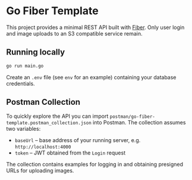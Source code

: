 # Go Fiber Template

This project provides a minimal REST API built with
[Fiber](https://github.com/gofiber/fiber). Only user login and image
uploads to an S3 compatible service remain.

## Running locally

```bash
go run main.go
```

Create an `.env` file (see `env` for an example) containing your database
credentials.

## Postman Collection

To quickly explore the API you can import
`postman/go-fiber-template.postman_collection.json` into Postman. The collection
assumes two variables:

- `baseUrl` – base address of your running server, e.g. `http://localhost:4000`
- `token` – JWT obtained from the `Login` request

The collection contains examples for logging in and obtaining presigned URLs
for uploading images.
